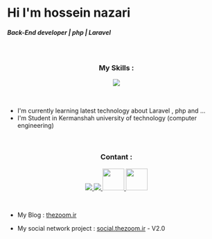 <h1>Hi I'm hossein nazari</h1>
<h5>Back-End developer | php | Laravel</h5>

<br/>

<div align="center">
  <h3 align="center">My Skills :</h3>

  <img src="https://skillicons.dev/icons?i=laravel,php,tailwind,bootstrap,git,github,html,css" />
  
</div>

<br/>
<br/>

- I'm currently learning latest technology about Laravel , php and ...
- I'm Student in Kermanshah university of technology (computer engineering)</p>

<br/>

<div align="center">
  <h3 align="center">Contant :</h3>

                    
 <p align="center">
  <a href="https://www.linkedin.com/in/hossein-nzr/" target="_blank">
      <img src="https://skillicons.dev/icons?i=linkedin" />
  </a>

  <a href="mailto:nazari.hossein28@gmaail.com" target="_blank">
      <img src="https://skillicons.dev/icons?i=gmail" />
  </a>

  <a href="https://t.me/+989164992639" target="_blank" margin="0 1rem">
    <img width="50px" src="https://github.com/gauravghongde/social-icons/blob/master/PNG/Color/Telegram.png" />
  </a>

  <a href="https://wa.me/+989164992639" target="_blank">
    <img width="50px" src="https://github.com/gauravghongde/social-icons/blob/master/PNG/Color/WhatsApp.png" />
  </a>
 </p>
</div>

<br/>

- My Blog : <a href="https://thezoom.ir" target="_blank">thezoom.ir</a>
<!--- - My personal site : <a href="https://hosseinnzr.ir" target="_blank">hosseinnzr.ir</a> --->
- My social network project : <a href="https://hosseinnzr.ir" target="_blank">social.thezoom.ir</a> - V2.0 

